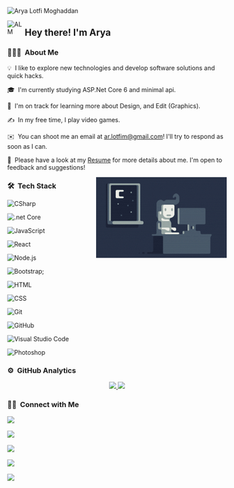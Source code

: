 ![Arya Lotfi Moghaddan](https://github.com/AxLxM/AxLxM/blob/main/background.jpg)

<img alt="ALM" src="./assets/Hand%20Wave.gif" width='40' align="left"/><h2>Hey there! I'm Arya</h2>

<!-- ## 👋 &nbsp;Hey there! I'm Arya -->

### 👨🏻‍💻 &nbsp;About Me

💡 &nbsp;I like to explore new technologies and develop software solutions and quick hacks.

🎓 &nbsp;I'm currently studying ASP.Net Core 6 and minimal api.

🌱 &nbsp;I'm on track for learning more about Design, and Edit (Graphics).

✍️ &nbsp;In my free time, I play video games.

✉️ &nbsp;You can shoot me an email at ar.lotfim@gmail.com! I'll try to respond as soon as I can.

📄 &nbsp;Please have a look at my [Resume](https://www.adityavsingh.com/resume.html) for more details about me. I'm open to feedback and suggestions!

<img alt="Night Coding" src="https://raw.githubusercontent.com/AVS1508/AVS1508/master/assets/Night-Coding.gif" align="right"/>

### 🛠 &nbsp;Tech Stack

![CSharp](https://img.shields.io/badge/-C-05122A?style=flat&logo=C&logoColor=A8B9CC)&nbsp;

![.net Core](https://img.shields.io/badge/-C-05122A?style=flat&logo=C&logoColor=A8B9CC)&nbsp;

![JavaScript](https://img.shields.io/badge/-JavaScript-05122A?style=flat&logo=javascript)&nbsp;

![React](https://img.shields.io/badge/-React-05122A?style=flat&logo=react)&nbsp;

![Node.js](https://img.shields.io/badge/-Node.js-05122A?style=flat&logo=node.js)&nbsp;

![Bootstrap](https://img.shields.io/badge/-Bootstrap-05122A?style=flat&logo=bootstrap&logoColor=563D7C);

![HTML](https://img.shields.io/badge/-HTML-05122A?style=flat&logo=HTML5)&nbsp;

![CSS](https://img.shields.io/badge/-CSS-05122A?style=flat&logo=CSS3&logoColor=1572B6)&nbsp;

![Git](https://img.shields.io/badge/-Git-05122A?style=flat&logo=git)&nbsp;

![GitHub](https://img.shields.io/badge/-GitHub-05122A?style=flat&logo=github)&nbsp;

![Visual Studio Code](https://img.shields.io/badge/-Visual%20Studio%20Code-05122A?style=flat&logo=visual-studio-code&logoColor=007ACC)&nbsp;

![Photoshop](https://img.shields.io/badge/-Photoshop-05122A?style=flat&logo=adobe-photoshop)&nbsp;


### ⚙️ &nbsp;GitHub Analytics

<p align="center">

<a href="https://github.com/AxLxM">

  <img height="180em" src="https://github-readme-stats-eight-theta.vercel.app/api?username=AxLxM&show_icons=true&theme=algolia&include_all_commits=true&count_private=true"/>

  <img height="180em" src="https://github-readme-stats-eight-theta.vercel.app/api/top-langs/?username=AxLxM&layout=compact&langs_count=8&theme=algolia"/>

</a>

</p>

### 🤝🏻 &nbsp;Connect with Me

<p align="center">

<a href="https://axlxm.ir"><img src="https://img.shields.io/badge/-adityavsingh.com-3423A6?style=flat&logo=Google-Chrome&logoColor=white"/></a>

<a href="https://ir.linkedin.com/in/arya-lotfi-866ba3199"><img src="https://img.shields.io/badge/-Aditya%20Vikram%20Singh-0077B5?style=flat&logo=Linkedin&logoColor=white"/></a>

<a href="mailto:ar.lotfim@gmail.com"><img src="https://img.shields.io/badge/-avsingh@umass.edu-D14836?style=flat&logo=Gmail&logoColor=white"/></a>

<a href="https://instagram.com/darknight.alm"><img src="https://img.shields.io/badge/-@adityavs__-E4405F?style=flat&logo=Instagram&logoColor=white"/></a>

<a href="https://facebook.com/ar.lotfim"><img src="https://img.shields.io/badge/-@AVS1508-1877F2?style=flat&logo=Facebook&logoColor=white"/></a>

</p>

